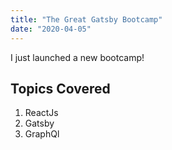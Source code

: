 ```yaml
---
title: "The Great Gatsby Bootcamp"
date: "2020-04-05"
---
```


I just launched a new bootcamp!

## Topics Covered

1. ReactJs
2. Gatsby
3. GraphQl
